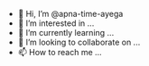 - 👋 Hi, I’m @apna-time-ayega
- 👀 I’m interested in ...
- 🌱 I’m currently learning ...
- 💞️ I’m looking to collaborate on ...
- 📫 How to reach me ...

<!---
apna-time-ayega/apna-time-ayega is a ✨ special ✨ repository because its `README.md` (this file) appears on your GitHub profile.
You can click the Preview link to take a look at your changes.
--->
